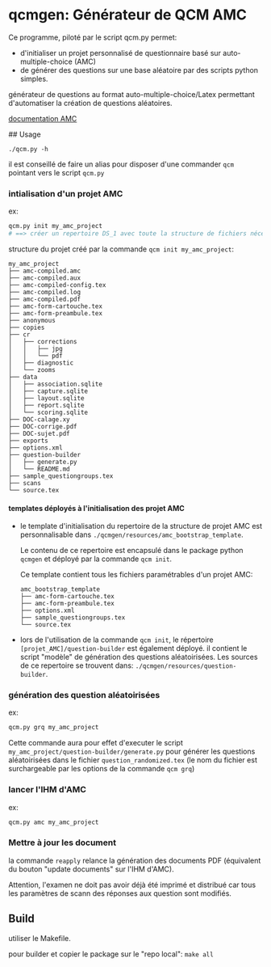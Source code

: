 # qcmgen: Générateur de QCM AMC 

Ce programme, piloté par le script qcm.py permet:

- d'initialiser un projet personnalisé de questionnaire basé sur auto-multiple-choice (AMC)
- de générer des questions sur une base aléatoire par des scripts python simples.


générateur de questions au format auto-multiple-choice/Latex permettant d'automatiser la création de questions aléatoires.

[documentation AMC](https://download.auto-multiple-choice.net/auto-multiple-choice.en.pdf)

## Usage

`./qcm.py -h`

il est conseillé de faire un alias pour disposer d'une commander `qcm` pointant vers le script `qcm.py`

### intialisation d'un projet AMC

ex: 
```bash
qcm.py init my_amc_project
# ==> créer un repertoire DS_1 avec toute la structure de fichiers nécessaire pour une personnalisation des questions
```
structure du projet créé par la commande `qcm init my_amc_project`:
```
my_amc_project
├── amc-compiled.amc
├── amc-compiled.aux
├── amc-compiled-config.tex
├── amc-compiled.log
├── amc-compiled.pdf
├── amc-form-cartouche.tex
├── amc-form-preambule.tex
├── anonymous
├── copies
├── cr
│   ├── corrections
│   │   ├── jpg
│   │   └── pdf
│   ├── diagnostic
│   └── zooms
├── data
│   ├── association.sqlite
│   ├── capture.sqlite
│   ├── layout.sqlite
│   ├── report.sqlite
│   └── scoring.sqlite
├── DOC-calage.xy
├── DOC-corrige.pdf
├── DOC-sujet.pdf
├── exports
├── options.xml
├── question-builder
│   ├── generate.py
│   └── README.md
├── sample_questiongroups.tex
├── scans
└── source.tex
```

#### templates déployés à l'initialisation des projet AMC

- le template d'initialisation du repertoire de la structure de projet AMC est personnalisable dans `./qcmgen/resources/amc_bootstrap_template`.
    
    Le contenu de ce repertoire est encapsulé dans le package python `qcmgen` et déployé par la commande `qcm init`.
    
    Ce template contient tous les fichiers paramétrables d'un projet AMC: 
    ```
    amc_bootstrap_template
    ├── amc-form-cartouche.tex
    ├── amc-form-preambule.tex
    ├── options.xml
    ├── sample_questiongroups.tex
    └── source.tex
    ```


- lors de l'utilisation de la commande `qcm init`, le répertoire `[projet_AMC]/question-builder` est également déployé. il contient le script "modèle" de génération des questions aléatoirisées. Les sources de ce repertoire  se trouvent dans: `./qcmgen/resources/question-builder`.


### génération des question aléatoirisées

ex: 
```bash
qcm.py grq my_amc_project
```

Cette commande aura pour effet d'executer le script `my_amc_project/question-builder/generate.py` pour générer les questions aléatoirisées dans le fichier `question_randomized.tex` (le nom du fichier est surchargeable par les options de la commande `qcm grq`)

### lancer l'IHM d'AMC

ex: 
```bash
qcm.py amc my_amc_project
```

### Mettre à jour les document

la commande `reapply` relance la génération des documents PDF (équivalent du bouton "update documents" sur l'IHM d'AMC).

Attention, l'examen ne doit pas avoir déjà été imprimé et distribué car tous les paramètres de scann des réponses aux question sont modifiés.

## Build

utiliser le Makefile.

pour builder et copier le package sur le "repo local": `make all`

